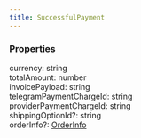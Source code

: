 ```yaml
---
title: SuccessfulPayment
---
```


### Properties

<div class="flex flex-col gap-3"><div><div class="flex gap-2"><div class="font-mono p" id="p_currency" data-anchor><span class="font-bold">currency</span><span class="opacity-50">:</span> <span>string</span></div></div></div><div><div class="flex gap-2"><div class="font-mono p" id="p_totalAmount" data-anchor><span class="font-bold">totalAmount</span><span class="opacity-50">:</span> <span>number</span></div></div></div><div><div class="flex gap-2"><div class="font-mono p" id="p_invoicePayload" data-anchor><span class="font-bold">invoicePayload</span><span class="opacity-50">:</span> <span>string</span></div></div></div><div><div class="flex gap-2"><div class="font-mono p" id="p_telegramPaymentChargeId" data-anchor><span class="font-bold">telegramPaymentChargeId</span><span class="opacity-50">:</span> <span>string</span></div></div></div><div><div class="flex gap-2"><div class="font-mono p" id="p_providerPaymentChargeId" data-anchor><span class="font-bold">providerPaymentChargeId</span><span class="opacity-50">:</span> <span>string</span></div></div></div><div><div class="flex gap-2"><div class="font-mono p" id="p_shippingOptionId" data-anchor><span class="font-bold">shippingOptionId</span><span class="opacity-50"><span title="Optional" class="cursor-help">?</span>:</span> <span>string</span></div></div></div><div><div class="flex gap-2"><div class="font-mono p" id="p_orderInfo" data-anchor><span class="font-bold">orderInfo</span><span class="opacity-50"><span title="Optional" class="cursor-help">?</span>:</span> <a href="/types/orderinfo"  >OrderInfo</a></div></div></div></div>

